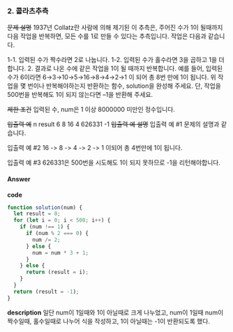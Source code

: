 ### 2. 콜라츠추측

~~문제 설명~~
1937년 Collatz란 사람에 의해 제기된 이 추측은, 주어진 수가 1이 될때까지 다음 작업을 반복하면, 모든 수를 1로 만들 수 있다는 추측입니다. 작업은 다음과 같습니다.

1-1. 입력된 수가 짝수라면 2로 나눕니다.
1-2. 입력된 수가 홀수라면 3을 곱하고 1을 더합니다. 2. 결과로 나온 수에 같은 작업을 1이 될 때까지 반복합니다.
예를 들어, 입력된 수가 6이라면 6→3→10→5→16→8→4→2→1 이 되어 총 8번 만에 1이 됩니다. 위 작업을 몇 번이나 반복해야하는지 반환하는 함수, solution을 완성해 주세요. 단, 작업을 500번을 반복해도 1이 되지 않는다면 –1을 반환해 주세요.

~~제한 조건~~
입력된 수, num은 1 이상 8000000 미만인 정수입니다.

~~입출력 예~~
n result
6 8
16 4
626331 -1
~~입출력 예 설명~~
입출력 예 #1
문제의 설명과 같습니다.

입출력 예 #2
16 -> 8 -> 4 -> 2 -> 1 이되어 총 4번만에 1이 됩니다.

입출력 예 #3
626331은 500번을 시도해도 1이 되지 못하므로 -1을 리턴해야합니다.

#### Answer

**code**

```js
function solution(num) {
  let result = 0;
  for (let i = 0; i < 500; i++) {
    if (num !== 1) {
      if (num % 2 === 0) {
        num /= 2;
      } else {
        num = num * 3 + 1;
      }
    } else {
      return (result = i);
    }
  }
  return (result = -1);
}
```

**description**
일단 num이 1일때와 1이 아닐때로 크게 나누었고, num이 1일때 num이 짝수일때, 홀수일때로 나누어 식을 작성하고, 1이 아닐때는 -1이 반환되도록 했다.
